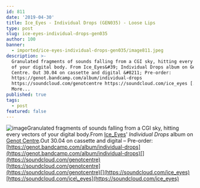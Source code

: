 ```yaml
---
id: 811
date: '2019-04-30'
title: Ice_Eyes - Individual Drops (GEN035) - Loose Lips
type: post
slug: ice-eyes-individual-drops-gen035
author: 100
banner:
  - imported/ice-eyes-individual-drops-gen035/image811.jpeg
description: >-
  Granulated fragments of sounds falling from a CGI sky, hitting every vectors
  of your digital body. From Ice_Eyes&#39; Individual Drops album on Genot
  Centre. Out 30.04 on cassette and digital &#8211; Pre-order:
  https://genot.bandcamp.com/album/individual-drops
  https://soundcloud.com/genotcentre https://soundcloud.com/ice_eyes [...]Read
  More...
published: true
tags:
  - post
featured: false
---
```

![image](../imported/ice-eyes-individual-drops-gen035/image811.jpeg)Granulated fragments of sounds falling from a CGI sky, hitting every vectors of your digital body.From [Ice\_Eyes](https://www.discogs.com/artist/3197874-Ice_eyes)' _Individual Drops_ album on [Genot Centre](https://genot.bandcamp.com).Out 30.04 on cassette and digital – Pre-order: [](https://genot.bandcamp.com/album/individual-drops)[https://genot.bandcamp.com/album/individual-drops](https://genot.bandcamp.com/album/individual-drops)[](https://soundcloud.com/genotcentre)[https://soundcloud.com/genotcentre](https://soundcloud.com/genotcentre)[](https://soundcloud.com/ice_eyes)[https://soundcloud.com/ice\_eyes](https://soundcloud.com/ice_eyes)